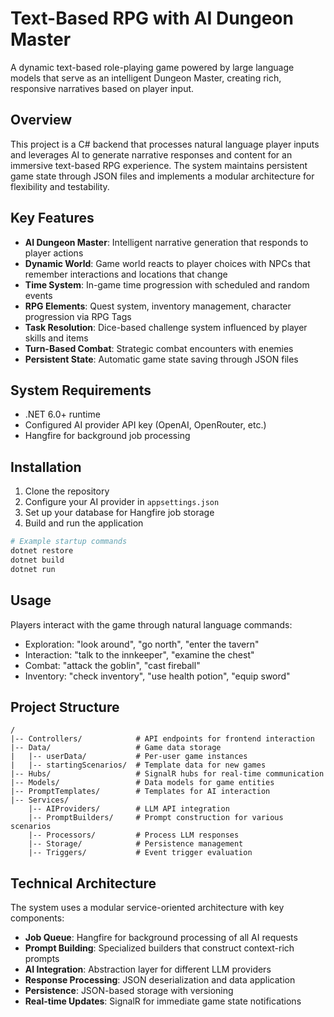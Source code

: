 # Text-Based RPG with AI Dungeon Master

A dynamic text-based role-playing game powered by large language models that serve as an intelligent Dungeon Master, creating rich, responsive narratives based on player input.

## Overview

This project is a C# backend that processes natural language player inputs and leverages AI to generate narrative responses and content for an immersive text-based RPG experience. The system maintains persistent game state through JSON files and implements a modular architecture for flexibility and testability.

## Key Features

- **AI Dungeon Master**: Intelligent narrative generation that responds to player actions
- **Dynamic World**: Game world reacts to player choices with NPCs that remember interactions and locations that change
- **Time System**: In-game time progression with scheduled and random events
- **RPG Elements**: Quest system, inventory management, character progression via RPG Tags
- **Task Resolution**: Dice-based challenge system influenced by player skills and items
- **Turn-Based Combat**: Strategic combat encounters with enemies
- **Persistent State**: Automatic game state saving through JSON files

## System Requirements

- .NET 6.0+ runtime
- Configured AI provider API key (OpenAI, OpenRouter, etc.)
- Hangfire for background job processing

## Installation

1. Clone the repository
2. Configure your AI provider in `appsettings.json`
3. Set up your database for Hangfire job storage
4. Build and run the application

```powershell
# Example startup commands
dotnet restore
dotnet build
dotnet run
```

## Usage

Players interact with the game through natural language commands:

- Exploration: "look around", "go north", "enter the tavern"
- Interaction: "talk to the innkeeper", "examine the chest"
- Combat: "attack the goblin", "cast fireball"
- Inventory: "check inventory", "use health potion", "equip sword"

## Project Structure

```
/
|-- Controllers/            # API endpoints for frontend interaction
|-- Data/                   # Game data storage
|   |-- userData/           # Per-user game instances
|   |-- startingScenarios/  # Template data for new games
|-- Hubs/                   # SignalR hubs for real-time communication
|-- Models/                 # Data models for game entities
|-- PromptTemplates/        # Templates for AI interaction
|-- Services/
    |-- AIProviders/        # LLM API integration
    |-- PromptBuilders/     # Prompt construction for various scenarios
    |-- Processors/         # Process LLM responses
    |-- Storage/            # Persistence management
    |-- Triggers/           # Event trigger evaluation
```

## Technical Architecture

The system uses a modular service-oriented architecture with key components:

- **Job Queue**: Hangfire for background processing of all AI requests
- **Prompt Building**: Specialized builders that construct context-rich prompts
- **AI Integration**: Abstraction layer for different LLM providers
- **Response Processing**: JSON deserialization and data application
- **Persistence**: JSON-based storage with versioning
- **Real-time Updates**: SignalR for immediate game state notifications
